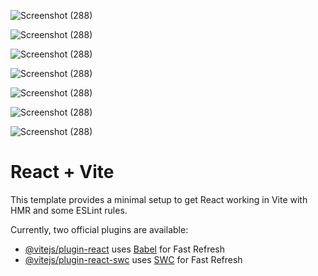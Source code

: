 ![Screenshot (288)](https://github.com/Adi91108/Dacoid-App/blob/main/public/images/ScreenShots/Screenshot_2024418_220950.png)

![Screenshot (288)](https://github.com/Adi91108/Dacoid-App/blob/main/public/images/ScreenShots/Screenshot_2024418_221035.png)

![Screenshot (288)](https://github.com/Adi91108/Dacoid-App/blob/main/public/images/ScreenShots/Screenshot_2024418_221102.png)

![Screenshot (288)](https://github.com/Adi91108/Dacoid-App/blob/main/public/images/ScreenShots/Screenshot_2024418_221117.png)

![Screenshot (288)](https://github.com/Adi91108/Dacoid-App/blob/main/public/images/ScreenShots/Screenshot_2024418_221135.png)

![Screenshot (288)](https://github.com/Adi91108/Dacoid-App/blob/main/public/images/ScreenShots/Screenshot_2024418_221155.png)

![Screenshot (288)](https://github.com/Adi91108/Dacoid-App/blob/main/public/images/ScreenShots/Screenshot_2024418_221209.png)



# React + Vite

This template provides a minimal setup to get React working in Vite with HMR and some ESLint rules.

Currently, two official plugins are available:

- [@vitejs/plugin-react](https://github.com/vitejs/vite-plugin-react/blob/main/packages/plugin-react/README.md) uses [Babel](https://babeljs.io/) for Fast Refresh
- [@vitejs/plugin-react-swc](https://github.com/vitejs/vite-plugin-react-swc) uses [SWC](https://swc.rs/) for Fast Refresh
